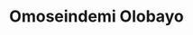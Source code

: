 ---
title: Omoseindemi Olobayo
featured_image: /uploads/people/team.jpg
name: Seindemi Alobayo
designation: Chief Solutions Officer
profile: executive
position: 2
image: /uploads/people/seinde.png
detail: |-
    Seindemi Olobayo is a veteran of Softcom Limited, having joined the company at the very beginning in 2007. As Chief Solutions Officer, he focuses on the successful delivery of the company’s enterprise solutions. He works on solving the toughest challenges facing clients, and defining optimized solutions to meet their goals. As such, he’s been involved in some of the company’s most successful projects, including partnering with the federal government of Nigeria to deliver the N-Power program.  

    Omoseindemi holds a Bachelor’s Degree in Information Communication Technology, and is also a graduate of the Stanford University School of Business.

---